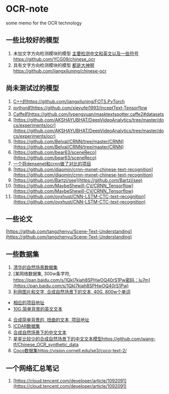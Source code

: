 # OCR-note
some memo for the OCR technology
## 一些比较好的模型
1. 未加文字方向检测模块的模型
[主要检测中文和英文以及一些符号https://github.com/YCG09/chinese_ocr](https://github.com/YCG09/chinese_ocr)
2. 具有文字方向检测模块的模型
[都是大神啊https://github.com/jiangxiluning/chinese-ocr](https://github.com/jiangxiluning/chinese-ocr)
## 尚未测试过的模型
1. [C++的https://github.com/jiangxiluning/FOTS.PyTorch](https://github.com/jiangxiluning/FOTS.PyTorch)
2. [python的https://github.com/xieyufei1993/InceptText-Tensorflow](https://github.com/xieyufei1993/InceptText-Tensorflow)
3. [Caffe的https://github.com/lvpengyuan/masktextspotter.caffe2#datasets](https://github.com/lvpengyuan/masktextspotter.caffe2#datasets)
4. [https://github.com/AKSHAYUBHAT/DeepVideoAnalytics/tree/master/docs/experiments/ocr](https://github.com/AKSHAYUBHAT/DeepVideoAnalytics/tree/master/docs/experiments/ocr)
5. [https://github.com/Belval/CRNN/tree/master/CRNN](https://github.com/Belval/CRNN/tree/master/CRNN)
6. [https://github.com/bear63/sceneReco](https://github.com/bear63/sceneReco)
7. [一个将densenet和crnn做了对比的项目](https://github.com/xiaomaxiao/keras_ocr)
8. [https://github.com/diaomin/crnn-mxnet-chinese-text-recognition](https://github.com/diaomin/crnn-mxnet-chinese-text-recognition)
9. [https://github.com/Bartzi/see](https://github.com/Bartzi/see)
10. [https://github.com/MaybeShewill-CV/CRNN_Tensorflow](https://github.com/MaybeShewill-CV/CRNN_Tensorflow)
11. [https://github.com/oyxhust/CNN-LSTM-CTC-text-recognition](https://github.com/oyxhust/CNN-LSTM-CTC-text-recognition)
## 一些论文
[https://github.com/tangzhenyu/Scene-Text-Understanding](https://github.com/tangzhenyu/Scene-Text-Understanding)
## 一些数据集
1. [清华的自然场景数据集](https://ctwdataset.github.io/)
2. [某网络数据集, 300w条字符, https://pan.baidu.com/s/1QkI7kjah8SPHwOQ40rS1Pw密码：lu7m](https://pan.baidu.com/s/1QkI7kjah8SPHwOQ40rS1Pw)
3. [利用图片和文字, 合成自然场景下的文本, 40G, 800w个单词](http://www.robots.ox.ac.uk/~vgg/data/scenetext/)
- [相应的项目地址](https://github.com/ankush-me/SynthText)
- [10G,简单背景的英文文本](http://www.robots.ox.ac.uk/~vgg/data/text/)
4. [合成简单背景的, 扭曲的文本, 项目地址](https://github.com/Belval/TextRecognitionDataGenerator)
5. [ICDAR数据集](http://rrc.cvc.uab.es/?com=introduction)
6. [合成自然场景下的中文文本](https://github.com/JarveeLee/SynthText_Chinese_version)
7. [星星比较少的合成自然场景下的中文文本模型https://github.com/wang-tf/Chinese_OCR_synthetic_data](https://github.com/wang-tf/Chinese_OCR_synthetic_data)
8. [Coco数据集https://vision.cornell.edu/se3/coco-text-2/](https://vision.cornell.edu/se3/coco-text-2/)
## 一个网络汇总笔记
1. [https://cloud.tencent.com/developer/article/1092091](https://cloud.tencent.com/developer/article/1092091)
